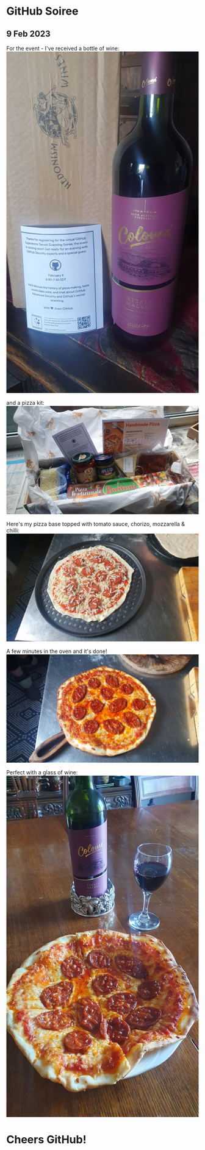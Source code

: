 # GitHub Soiree
## 9 Feb 2023

For the event - I've received a bottle of wine:
![20230206_114819](pics/20230206_114819.jpg)

and a pizza kit:
![20230209_115841](pics/20230209_115841.jpg)

Here's my pizza base topped with tomato sauce, chorizo, mozzarella & chilli:
![20230209_124849](pics/20230209_124849.jpg)

A few minutes in the oven and it's done!
![20230209_125700](pics/20230209_125700.jpg)

Perfect with a glass of wine:
![20230209_130229](pics/20230209_130229.jpg)

# **Cheers GitHub!**
